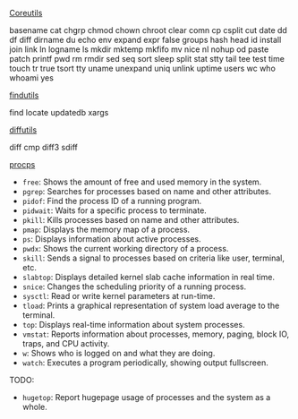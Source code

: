 [Coreutils](https://github.com/GrayJack/coreutils)

basename
cat
chgrp
chmod
chown
chroot
clear
comn
cp
csplit
cut
date
dd
df
diff
dirname
du
echo
env
expand
expr
false
groups
hash
head
id
install
join
link
ln
logname
ls
mkdir
mktemp
mkfifo
mv
nice
nl
nohup
od
paste
patch
printf
pwd
rm
rmdir
sed
seq
sort
sleep
split
stat
stty
tail
tee
test
time
touch
tr
true
tsort
tty
uname
unexpand
uniq
unlink
uptime
users
wc
who
whoami
yes

[findutils](https://github.com/uutils/findutils)

find
locate
updatedb
xargs

[diffutils](https://github.com/uutils/diffutils)

diff
cmp
diff3
sdiff

[procps](https://github.com/uutils/procps)

* `free`: Shows the amount of free and used memory in the system.
* `pgrep`: Searches for processes based on name and other attributes.
* `pidof`: Find the process ID of a running program.
* `pidwait`: Waits for a specific process to terminate.
* `pkill`: Kills processes based on name and other attributes.
* `pmap`: Displays the memory map of a process.
* `ps`: Displays information about active processes.
* `pwdx`: Shows the current working directory of a process.
* `skill`: Sends a signal to processes based on criteria like user, terminal, etc.
* `slabtop`: Displays detailed kernel slab cache information in real time.
* `snice`: Changes the scheduling priority of a running process.
* `sysctl`: Read or write kernel parameters at run-time.
* `tload`: Prints a graphical representation of system load average to the terminal.
* `top`: Displays real-time information about system processes.
* `vmstat`: Reports information about processes, memory, paging, block IO, traps, and CPU activity.
* `w`: Shows who is logged on and what they are doing.
* `watch`: Executes a program periodically, showing output fullscreen.

TODO:
* `hugetop`: Report hugepage usage of processes and the system as a whole.

